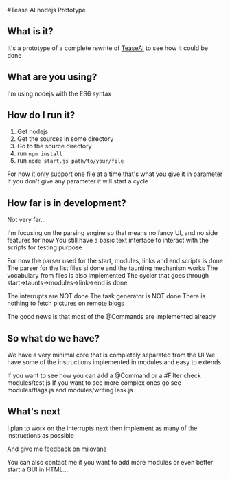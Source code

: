 #Tease AI nodejs Prototype

## What is it?
It's a prototype of a complete rewrite of [TeaseAI](https://github.com/Milo1885/Tease-AI) to see how it could be done

## What are you using?
I'm using nodejs with the ES6 syntax

## How do I run it?
1. Get nodejs
2. Get the sources in some directory
3. Go to the source directory
4. run `npm install`
5. run `node start.js path/to/your/file`

For now it only support one file at a time that's what you give it in parameter
If you don't give any parameter it will start a cycle

## How far is in development?
Not very far...

I'm focusing on the parsing engine so that means no fancy UI, and no side features for now
You still have a basic text interface to interact with the scripts for testing purpose

For now the parser used for the start, modules, links and end scripts is done
The parser for the list files si done and the taunting mechanism works
The vocabulary from files is also implemented
The cycler that goes through start->taunts->modules->link->end is done

The interrupts are NOT done
The task generator is NOT done
There is nothing to fetch pictures on remote blogs

The good news is that most of the @Commands are implemented already

## So what do we have?

We have a very minimal core that is completely separated from the UI
We have some of the instructions implemented in modules and easy to extends

If you want to see how you can add a @Command or a #Filter check modules/test.js
If you want to see more complex ones go see modules/flags.js and modules/writingTask.js

## What's next

I plan to work on the interrupts next then implement as many of the instructions as possible

And give me feedback on [milovana](https://milovana.com/forum/viewtopic.php?f=2&t=15776)

You can also contact me if you want to add more modules or even better start a GUI in HTML...